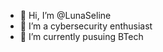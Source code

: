 - 👋 Hi, I’m @LunaSeline
- 👀 I’m a cybersecurity enthusiast
- 🌱 I’m currently pusuing BTech 

<!---
LunaSeline/LunaSeline is a ✨ special ✨ repository because its `README.md` (this file) appears on your GitHub profile.
You can click the Preview link to take a look at your changes.
--->
